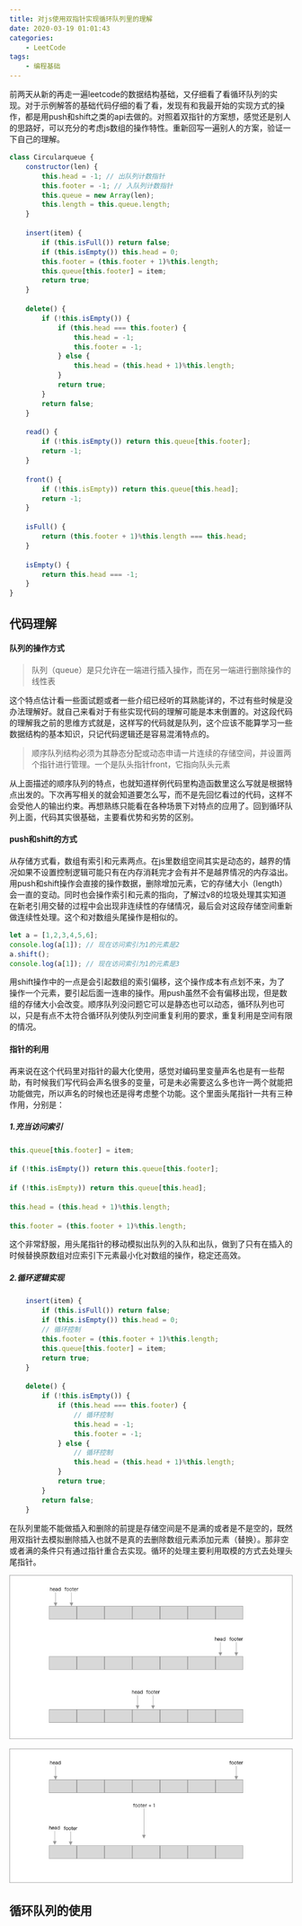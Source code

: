 ```yaml
---
title: 对js使用双指针实现循环队列里的理解
date: 2020-03-19 01:01:43
categories:
    - LeetCode
tags:
    - 编程基础
---
```

前两天从新的再走一遍leetcode的数据结构基础，又仔细看了看循环队列的实现。对于示例解答的基础代码仔细的看了看，发现有和我最开始的实现方式的操作，都是用push和shift之类的api去做的。对照着双指针的方案想，感觉还是别人的思路好，可以充分的考虑js数组的操作特性。重新回写一遍别人的方案，验证一下自己的理解。

```js
class Circularqueue {
    constructor(len) {
        this.head = -1; // 出队列计数指针
        this.footer = -1; // 入队列计数指针
        this.queue = new Array(len);
        this.length = this.queue.length;
    }

    insert(item) {
        if (this.isFull()) return false;
        if (this.isEmpty()) this.head = 0;
        this.footer = (this.footer + 1)%this.length;
        this.queue[this.footer] = item;
        return true;
    }

    delete() {
        if (!this.isEmpty()) {
            if (this.head === this.footer) {
                this.head = -1;
                this.footer = -1;
            } else {
                this.head = (this.head + 1)%this.length;
            }
            return true;
        }
        return false;
    }

    read() {
        if (!this.isEmpty()) return this.queue[this.footer];
        return -1;
    }

    front() {
        if (!this.isEmpty)) return this.queue[this.head];
        return -1;
    }

    isFull() {
        return (this.footer + 1)%this.length === this.head;
    }

    isEmpty() {
        return this.head === -1;
    }
}
```

## 代码理解
#### 队列的操作方式
>队列（queue）是只允许在一端进行插入操作，而在另一端进行删除操作的线性表

这个特点估计看一些面试题或者一些介绍已经听的耳熟能详的，不过有些时候是没办法理解好。就自己来看对于有些实现代码的理解可能是本末倒置的。对这段代码的理解我之前的思维方式就是，这样写的代码就是队列，这个应该不能算学习一些数据结构的基本知识，只记代码逻辑还是容易混淆特点的。
>顺序队列结构必须为其静态分配或动态申请一片连续的存储空间，并设置两个指针进行管理。一个是队头指针front，它指向队头元素

从上面描述的顺序队列的特点，也就知道样例代码里构造函数里这么写就是根据特点出发的。下次再写相关的就会知道要怎么写，而不是先回忆看过的代码，这样不会受他人的输出约束。再想熟练只能看在各种场景下对特点的应用了。回到循环队列上面，代码其实很基础，主要看优势和劣势的区别。

#### push和shift的方式
从存储方式看，数组有索引和元素两点。在js里数组空间其实是动态的，越界的情况如果不设置控制逻辑可能只有在内存消耗完才会有并不是越界情况的内存溢出。用push和shift操作会直接的操作数据，删除增加元素，它的存储大小（length）会一直的变动。同时也会操作索引和元素的指向，了解过v8的垃圾处理其实知道在新老引用交替的过程中会出现非连续性的存储情况，最后会对这段存储空间重新做连续性处理。这个和对数组头尾操作是相似的。
```js
let a = [1,2,3,4,5,6];
console.log(a[1]); // 现在访问索引为1的元素是2
a.shift();
console.log(a[1]); // 现在访问索引为1的元素是3
```
用shift操作中的一点是会引起数组的索引偏移，这个操作成本有点划不来，为了操作一个元素，要引起后面一连串的操作。用push虽然不会有偏移出现，但是数组的存储大小会改变。顺序队列没问题它可以是静态也可以动态，循环队列也可以，只是有点不太符合循环队列使队列空间重复利用的要求，重复利用是空间有限的情况。

#### 指针的利用
再来说在这个代码里对指针的最大化使用，感觉对编码里变量声名也是有一些帮助，有时候我们写代码会声名很多的变量，可是未必需要这么多也许一两个就能把功能做完，所以声名的时候也还是得考虑整个功能。这个里面头尾指针一共有三种作用，分别是：

##### 1.充当访问索引

```js
this.queue[this.footer] = item;

if (!this.isEmpty()) return this.queue[this.footer];

if (!this.isEmpty)) return this.queue[this.head];

this.head = (this.head + 1)%this.length;

this.footer = (this.footer + 1)%this.length;
``` 
这个非常舒服，用头尾指针的移动模拟出队列的入队和出队，做到了只有在插入的时候替换原数组对应索引下元素最小化对数组的操作，稳定还高效。

##### 2.循环逻辑实现
```js
    insert(item) {
        if (this.isFull()) return false;
        if (this.isEmpty()) this.head = 0;
        // 循环控制
        this.footer = (this.footer + 1)%this.length;
        this.queue[this.footer] = item;
        return true;
    }

    delete() {
        if (!this.isEmpty()) {
            if (this.head === this.footer) {
                // 循环控制
                this.head = -1;
                this.footer = -1;
            } else {
                // 循环控制
                this.head = (this.head + 1)%this.length;
            }
            return true;
        }
        return false;
    }
```
在队列里能不能做插入和删除的前提是存储空间是不是满的或者是不是空的，既然用双指针去模拟删除插入也就不是真的去删除数组元素添加元素（替换）。那非空或者满的条件只有通过指针重合去实现。循环的处理主要利用取模的方式去处理头尾指针。

![队列为空的状态](./imgs/queueone.png)

![队列为满的状态](./imgs/queuetwo.png)

## 循环队列的使用

